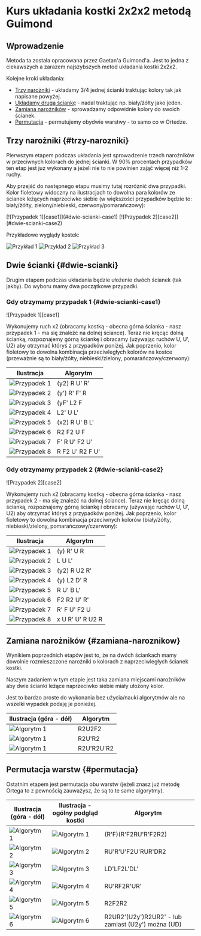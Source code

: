 <!---
title: "Kostka 2x2x2 - układanie metodą Guimond"    
javascripts: [prettytable.js]
-->

[case1]: %site.assets%/images/2x2x2/guimond/4.png ("Przypadek pierwszy")
[case2]: %site.assets%/images/2x2x2/guimond/5.png ("Przypadek drugi")

# Kurs układania kostki 2x2x2 metodą Guimond

## Wprowadzenie

Metoda ta została opracowana przez Gaetan'a Guimond'a. Jest to jedna z ciekawszych a zarazem najszybszych metod układania kostki 2x2x2.

Kolejne kroki układania:

 - [Trzy narożniki](#trzy-narozniki "Trzy narożniki") - układamy 3/4 jednej ścianki traktując kolory tak jak napisane powyżej.
 - [Układamy drugą ściankę](#dwie-scianki "Dwie ścianki") - nadal traktując np. biały/żółty jako jeden.
 - [Zamiana narożników](#zamiana-naroznikow "Zamiana narożników") - sprowadzamy odpowidnie kolory do swoich ścianek.
 - [Permutacja](#permutacja "Permutacja") - permutujemy obydwie warstwy - to samo co w Ortedze.

## Trzy narożniki {#trzy-narozniki}

Pierwszym etapem podczas układania jest sprowadzenie trzech narożników w przeciwnych kolorach do jednej ścianki. W 90% procentach przypadków ten etap jest już wykonany a jeżeli nie to nie powinien zająć więcej niż 1-2 ruchy.

Aby przejść do następnego etapu musimy tutaj rozróżnić dwa przypadki. Kolor fioletowy widoczny na ilustracjach to dowolna para kolorów ze ścianek leżących naprzeciwko siebie (w większości przypadków będzie to: biały/żółty, zielony/niebieski, czerwony/pomarańczowy):

<p markdown=1 class="centered">
    [![Przypadek 1][case1]](#dwie-scianki-case1)
    [![Przypadek 2][case2]](#dwie-scianki-case2)
</p>

Przykładowe wyglądy kostek:

![Przykład 1](%site.assets%/images/2x2x2/guimond/1.png "Przykład pierwszy")
![Przykład 2](%site.assets%/images/2x2x2/guimond/2.png "Przykład drugi")
![Przykład 3](%site.assets%/images/2x2x2/guimond/3.png "Przykład trzeci")

## Dwie ścianki {#dwie-scianki}

Drugim etapem podczas układania będzie ułożenie dwóch ścianek (tak jakby). Do wyboru mamy dwa początkowe przypadki.

### Gdy otrzymamy przypadek 1 {#dwie-scianki-case1}
<p markdown=1 class="centered">
![Przypadek 1][case1]
</p>

Wykonujemy ruch x2 (obracamy kostką - obecna górna ścianka - nasz przypadek 1 - ma się znaleźć na dolnej ściance). Teraz nie kręcąc dolną ścianką, rozpoznajemy górną ściankę i obracamy (używając ruchów U, U', U2) aby otrzymać któryś z przypadków poniżej. Jak poprzenio, kolor fioletowy to dowolna kombinacja przeciwległych kolorów na kostce (przeważnie są to biały/żółty, niebieski/zielony, pomarańczowy/czerwony):

| Ilustracja                                                               | Algorytm        |
| ------------------------------------------------------------------------ | --------------- |
| ![Przypadek 1](%site.assets%/images/2x2x2/guimond/4_1.png "Przypadek 1") | (y2) R U' R'    |
| ![Przypadek 2](%site.assets%/images/2x2x2/guimond/4_2.png "Przypadek 2") | (y') R' F' R    |
| ![Przypadek 3](%site.assets%/images/2x2x2/guimond/4_3.png "Przypadek 3") | (yF' L2 F       |
| ![Przypadek 4](%site.assets%/images/2x2x2/guimond/4_4.png "Przypadek 4") | L2' U L'        |
| ![Przypadek 5](%site.assets%/images/2x2x2/guimond/4_5.png "Przypadek 5") | (x2) R U' B L'  |
| ![Przypadek 6](%site.assets%/images/2x2x2/guimond/4_6.png "Przypadek 6") | R2 F2 U F       |
| ![Przypadek 7](%site.assets%/images/2x2x2/guimond/4_7.png "Przypadek 7") | F' R U' F2 U'   |
| ![Przypadek 8](%site.assets%/images/2x2x2/guimond/4_8.png "Przypadek 8") | R F2 U' R2 F U' |

### Gdy otrzymamy przypadek 2 {#dwie-scianki-case2}
<p markdown=1 class="centered">
![Przypadek 2][case2]
</p>

Wykonujemy ruch x2 (obracamy kostką - obecna górna ścianka - nasz przypadek 2 - ma się znaleźć na dolnej ściance). Teraz nie kręcąc dolną ścianką, rozpoznajemy górną ściankę i obracamy (używając ruchów U, U', U2) aby otrzymać któryś z przypadków poniżej. Jak poprzenio, kolor fioletowy to dowolna kombinacja przeciwnych kolorów (biały/żółty, niebieski/zielony, pomarańczowy/czerwony):

| Ilustracja                                                               | Algorytm         |
| ------------------------------------------------------------------------ | ---------------- |
| ![Przypadek 1](%site.assets%/images/2x2x2/guimond/5_1.png "Przypadek 1") | (y) R' U R       |
| ![Przypadek 2](%site.assets%/images/2x2x2/guimond/5_2.png "Przypadek 2") | L U L'           |
| ![Przypadek 3](%site.assets%/images/2x2x2/guimond/5_3.png "Przypadek 3") | (y2) R U2 R'     |
| ![Przypadek 4](%site.assets%/images/2x2x2/guimond/5_4.png "Przypadek 4") | (y) L2 D' R      |
| ![Przypadek 5](%site.assets%/images/2x2x2/guimond/5_5.png "Przypadek 5") | R U' B L'        |
| ![Przypadek 6](%site.assets%/images/2x2x2/guimond/5_6.png "Przypadek 6") | F2 R2 U' R'      |
| ![Przypadek 7](%site.assets%/images/2x2x2/guimond/5_7.png "Przypadek 7") | R' F U' F2 U     |
| ![Przypadek 8](%site.assets%/images/2x2x2/guimond/5_8.png "Przypadek 8") | x U R' U' R U2 R |

## Zamiana narożników {#zamiana-naroznikow}

Wynikiem poprzednich etapów jest to, że na dwóch ściankach mamy dowolnie rozmieszczone narożniki o kolorach z naprzeciwległych ścianek kostki. 

Naszym zadaniem w tym etapie jest taka zamiana miejscami narożników aby dwie ścianki leżące naprzeciwko siebie miały ułożony kolor.

Jest to bardzo proste do wykonania bez użycia/nauki algorytmów ale na wszelki wypadek podaję je ponieżej.

| Ilustracja (góra - dół)                                   | Algorytm   |
| --------------------------------------------------------- | ---------- |
| ![Algorytm 1](%site.assets%/images/2x2x2/guimond/6_1.png) | R2U2F2     |
| ![Algorytm 1](%site.assets%/images/2x2x2/guimond/6_2.png) | R2U'R2     |
| ![Algorytm 1](%site.assets%/images/2x2x2/guimond/6_3.png) | R2U'R2U'R2 |

## Permutacja warstw {#permutacja}

Ostatnim etapem jest permutacja obu warstw (jeżeli znasz już metodę Ortega to z pewnością zauważysz, że są to te same algorytmy).


| Ilustracja (góra - dół)                                    | Ilustracja  - ogólny podgląd kostki                         | Algorytm                                           |
| ---------------------------------------------------------- | ----------------------------------------------------------- | -------------------------------------------------- |
| ![Algorytm 1](%site.assets%/images/2x2x2/ortega/pll/1.png) | ![Algorytm 1](%site.assets%/images/2x2x2/ortega/pll/1a.png) | (R'F)(R'F2RU'R'F2R2)                               |
| ![Algorytm 2](%site.assets%/images/2x2x2/ortega/pll/2.png) | ![Algorytm 2](%site.assets%/images/2x2x2/ortega/pll/2a.png) | RU'R'U'F2U'RUR'DR2                                 |
| ![Algorytm 3](%site.assets%/images/2x2x2/ortega/pll/3.png) | ![Algorytm 3](%site.assets%/images/2x2x2/ortega/pll/3a.png) | LD'LF2L'DL'                                        |
| ![Algorytm 4](%site.assets%/images/2x2x2/ortega/pll/4.png) | ![Algorytm 4](%site.assets%/images/2x2x2/ortega/pll/4a.png) | RU'RF2R'UR'                                        |
| ![Algorytm 5](%site.assets%/images/2x2x2/ortega/pll/5.png) | ![Algorytm 5](%site.assets%/images/2x2x2/ortega/pll/5a.png) | R2F2R2                                             |
| ![Algorytm 6](%site.assets%/images/2x2x2/ortega/pll/6.png) | ![Algorytm 6](%site.assets%/images/2x2x2/ortega/pll/6a.png) | R2UR2'(U2y')R2UR2' - lub zamiast (U2y') można (UD) |
